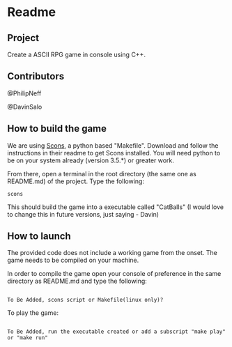 # Readme

## Project
Create a ASCII RPG game in console using C++.

## Contributors
@PhilipNeff

@DavinSalo

## How to build the game

We are using [Scons](https://wiki.appcelerator.org/m/mobile.action#page/29004846), a python based "Makefile". Download and follow the instructions in their readme to get Scons installed. You will need python to be on your system already (version 3.5.*) or greater work.

From there, open a terminal in the root directory (the same one as README.md) of the project. Type the following:

```
scons
```

This should build the game into a executable called "CatBalls" (I would love to change this in future versions, just saying - Davin)

## How to launch
The provided code does not include a working game from the onset. The game needs to be compiled on your machine.

In order to compile the game open your console of preference in the same directory as README.md and type the following:

```

To Be Added, scons script or Makefile(linux only)?

```

To play the game:

```

To Be Added, run the executable created or add a subscript "make play" or "make run"

```